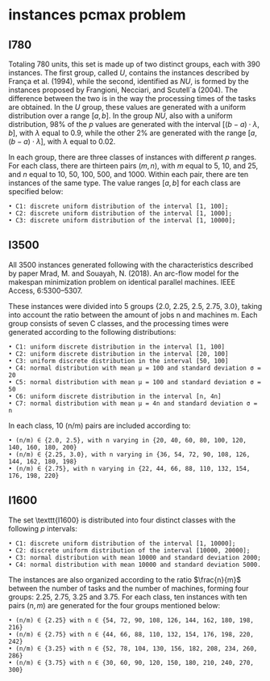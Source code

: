# instances pcmax problem

## I780

Totaling 780 units, this set is made up of two distinct groups, each with 390 instances. The first group, called $\textit{U}$, contains the instances described by  França et al. (1994), while the second, identified as $\textit{NU}$, is formed by the instances proposed by Frangioni, Necciari, and Scutell`a (2004). The difference between the two is in the way the processing times of the tasks are obtained. In the $\textit{U}$ group, these values ​​are generated with a uniform distribution over a range $[a, b]$. In the group $\textit{NU}$, also with a uniform distribution, 98\% of the $p$ values ​​are generated with the interval $[(b-a) \cdot \lambda, b]$, with $\lambda$ equal to 0.9, while the other 2\% are generated with the range $[a, (b-a) \cdot \lambda]$, with $\lambda$ equal to 0.02.

In each group, there are three classes of instances with different $p$ ranges. For each class, there are thirteen pairs $(m, n)$, with $m$ equal to 5, 10, and 25, and $n$ equal to 10, 50, 100, 500, and 1000. Within each pair, there are ten instances of the same type. The value ranges [$a, b$] for each class are specified below:

    • C1: discrete uniform distribution of the interval [1, 100];
    • C2: discrete uniform distribution of the interval [1, 1000];
    • C3: discrete uniform distribution of the interval [1, 10000];

## I3500

All 3500 instances generated following with the characteristics described by paper Mrad, M. and Souayah, N. (2018). An arc-flow model for the makespan minimization problem on identical parallel machines. IEEE Access, 6:5300–5307.

These instances were divided into 5 groups {2.0, 2.25, 2.5, 2.75, 3.0}, taking into account the ratio between the amount of jobs n and machines m. Each group consists of seven C classes, and the processing times were generated according to the following distributions:

    • C1: uniform discrete distribution in the interval [1, 100]
    • C2: uniform discrete distribution in the interval [20, 100]
    • C3: uniform discrete distribution in the interval [50, 100]
    • C4: normal distribution with mean μ = 100 and standard deviation σ = 20
    • C5: normal distribution with mean μ = 100 and standard deviation σ = 50
    • C6: uniform discrete distribution in the interval [n, 4n]
    • C7: normal distribution with mean μ = 4n and standard deviation σ = n

In each class, 10 (n/m) pairs are included according to:

    • (n/m) ∈ {2.0, 2.5}, with n varying in {20, 40, 60, 80, 100, 120, 140, 160, 180, 200}
    • (n/m) ∈ {2.25, 3.0}, with n varying in {36, 54, 72, 90, 108, 126, 144, 162, 180, 198}
    • (n/m) ∈ {2.75}, with n varying in {22, 44, 66, 88, 110, 132, 154, 176, 198, 220}

## I1600

The set \texttt{I1600} is distributed into four distinct classes with the following $p$ intervals:

    • C1: discrete uniform distribution of the interval [1, 10000];
    • C2: discrete uniform distribution of the interval [10000, 20000];
    • C3: normal distribution with mean 10000 and standard deviation 2000;
    • C4: normal distribution with mean 10000 and standard deviation 5000.

The instances are also organized according to the ratio $\frac{n}{m}$ between the number of tasks and the number of machines, forming four groups: 2.25, 2.75, 3.25 and 3.75. For each class, ten instances with ten pairs $(n, m)$ are generated for the four groups mentioned below:

    • (n/m) ∈ {2.25} with n ∈ {54, 72, 90, 108, 126, 144, 162, 180, 198, 216}
    • (n/m) ∈ {2.75} with n ∈ {44, 66, 88, 110, 132, 154, 176, 198, 220, 242}
    • (n/m) ∈ {3.25} with n ∈ {52, 78, 104, 130, 156, 182, 208, 234, 260, 286}
    • (n/m) ∈ {3.75} with n ∈ {30, 60, 90, 120, 150, 180, 210, 240, 270, 300}
